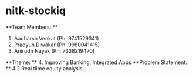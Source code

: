 # nitk-stockiq

**Team Members: **
1. Aadharsh Venkat (Ph: 9741529341)
2. Pradyun Diwakar (Ph: 9980041415)
3. Anirudh Nayak (Ph: 7338219470)

**Theme: ** 4. Improving Banking, Integrated Apps
**Problem Statement: ** 4.2 Real tiime equity analysis

